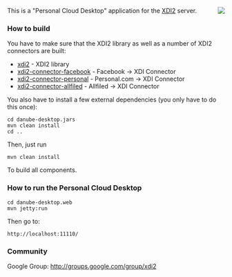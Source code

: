 <a href="http://projectdanube.org/" target="_blank"><img src="http://peacekeeper.github.com/xdi2/images/projectdanube_logo.png" align="right"></a>

This is a "Personal Cloud Desktop" application for the [XDI2](http://github.com/peacekeeper/xdi2) server. 

### How to build

You have to make sure that the XDI2 library as well as a number of XDI2 connectors are built: 

* [xdi2](https://github.com/peacekeeper/xdi2) - XDI2 library
* [xdi2-connector-facebook](https://github.com/peacekeeper/xdi2-connector-facebook) - Facebook -> XDI Connector
* [xdi2-connector-personal](https://github.com/peacekeeper/xdi2-connector-personal) - Personal.com -> XDI Connector
* [xdi2-connector-allfiled](https://github.com/peacekeeper/xdi2-connector-allfiled) - Allfiled -> XDI Connector

You also have to install a few external dependencies (you only have to do this once):

    cd danube-desktop.jars
    mvn clean install
    cd ..

Then, just run

    mvn clean install

To build all components.

### How to run the Personal Cloud Desktop

    cd danube-desktop.web
    mvn jetty:run

Then go to:

    http://localhost:11110/

### Community

Google Group: http://groups.google.com/group/xdi2
